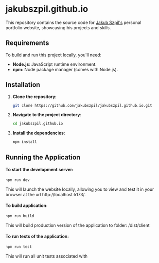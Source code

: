 # jakubszpil.github.io

This repository contains the source code for [Jakub Szpil's](https://github.com/jakubszpil) personal portfolio website, showcasing his projects and skills.

## Requirements

To build and run this project locally, you'll need:

- **Node.js**: JavaScript runtime environment.
- **npm**: Node package manager (comes with Node.js).

## Installation

1. **Clone the repository**:

   ```bash
   git clone https://github.com/jakubszpil/jakubszpil.github.io.git
   ```

2. **Navigate to the project directory**:

   ```bash
   cd jakubszpil.github.io
   ```

3. **Install the dependencies**:

   ```bash
   npm install
   ```

## Running the Application

#### To start the development server:

```bash
npm run dev
```

This will launch the website locally, allowing you to view and test it in your browser at the url http://localhost:5173/.

#### To build application:

```bash
npm run build
```

This will build production version of the application to folder: /dist/client

#### To run tests of the application:

```bash
npm run test
```

This will run all unit tests associated with
